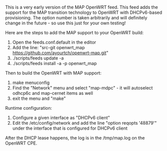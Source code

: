 This is a very early version of the MAP OpenWRT feed.
This feed adds the support for the MAP transition technology to OpenWRT with
DHCPv6-based provisioning. The option number is taken arbitrarily and will
definitely change in the future - so use this just for your own testing!

Here are the steps to add the MAP support to your OpenWRT build:

1. Open the feeds.conf.default in the editor
2. Add the line: "src-git openwrt_map https://github.com/ayourtch/openwrt-map.git"
3. ./scripts/feeds update -a
4. ./scripts/feeds install -a -p openwrt_map

Then to build the OpenWRT with MAP support:

1. make menuconfig
2. Find the "Network" menu and select "map-mdpc" - it will autoselect odhcp6c and map-cernet items as well
3. exit the menu and "make"

Runtime configuration:

1. Configure a given interface as "DHCPv6 client"
2. Edit the /etc/config/network and add the line "option reqopts '48879'" under the interface that is configured for DHCPv6 client

After the DHCP lease happens, the log is in the /tmp/map.log on the OpenWRT CPE.

